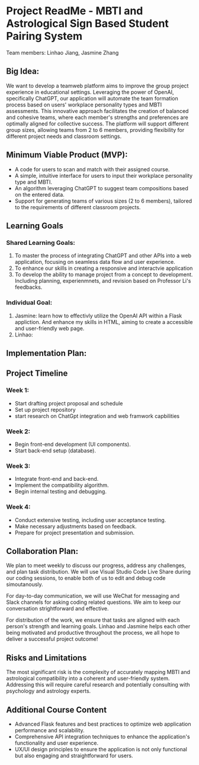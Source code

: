 <!-- # Linhao-Jasmine-Project-OIM3640 -->
# Project ReadMe - MBTI and Astrological Sign Based Student Pairing System

Team members: Linhao Jiang, Jasmine Zhang

## Big Idea:
  We want to develop a teamweb platform aims to improve the group project experience in educational settings. Leveraging the power of OpenAI, specifically ChatGPT, our application will automate the team formation process based on users' workplace personality types and MBTI assessments. This innovative approach facilitates the creation of balanced and cohesive teams, where each member's strengths and preferences are optimally aligned for collective success. The platform will support different group sizes, allowing teams from 2 to 6 members, providing flexibility for different project needs and classroom settings.

## Minimum Viable Product (MVP):
- A code for users to scan and match with their assigned course.
- A simple, intuitive interface for users to input their workplace personality type and MBTI.
- An algorithm leveraging ChatGPT to suggest team compositions based on the entered data.
- Support for generating teams of various sizes (2 to 6 members), tailored to the requirements of different classroom projects.
 
## Learning Goals

### Shared Learning Goals:

1. To master the process of integrating ChatGPT and other APIs into a web application, focusing on seamless data flow and user experience.
2. To enhance our skills in creating a responsive and interactvie application
3. To develop the ability to manage project from a concept to development. Including planning, experienmnets, and revision based on Professor Li's feedbacks.

### Individual Goal:
1. Jasmine: learn how to effectivly utilize the OpenAI API within a Flask appliction. And enhance my skills in HTML, aiming to create a accessible and user-friendly web page.
2. Linhao: 

## Implementation Plan:

## Project Timeline
### Week 1:
- Start drafting project proposal and schedule
- Set up project repository
- start research on ChatGpt integration and web framwork capbilities

### Week 2:
- Begin front-end development (UI components).
- Start back-end setup (database).

### Week 3:
- Integrate front-end and back-end.
- Implement the compatibility algorithm.
- Begin internal testing and debugging.

### Week 4:
- Conduct extensive testing, including user acceptance testing.
- Make necessary adjustments based on feedback.
- Prepare for project presentation and submission.

## Collaboration Plan:
We plan to meet weekly to discuss our progress, address any challenges, and plan task distribution. We will use Visual Studio Code Live Share during our coding sessions, to enable both of us to edit and debug code simoutanously. 

For day-to-day communication, we will use WeChat for messaging and Slack channels for asking coding related questions. We aim to keep our conversation strightforward and effective. 

For distribution of the work, we ensure that tasks are aligned with each person's strength and learning goals. Linhao and Jasmine helps each other being motivated and productive throughout the process, we all hope to deliver a successful project outcome!

## Risks and Limitations

The most significant risk is the complexity of accurately mapping MBTI and astrological compatibility into a coherent and user-friendly system. Addressing this will require careful research and potentially consulting with psychology and astrology experts.

## Additional Course Content
- Advanced Flask features and best practices to optimize web application performance and scalability.
- Comprehensive API integration techniques to enhance the application's functionality and user experience.
- UX/UI design principles to ensure the application is not only functional but also engaging and straightforward for users.